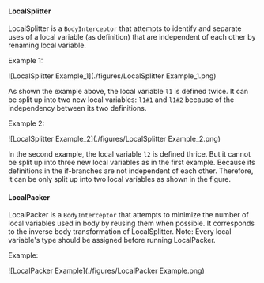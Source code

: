 #### LocalSplitter

LocalSplitter is a <code>BodyInterceptor</code> that attempts to identify and separate uses of a local variable (as definition) that are independent of each other by renaming local variable.

Example 1: 

![LocalSplitter Example_1](./figures/LocalSplitter Example_1.png)

As shown the example above, the local variable <code>l1</code> is defined twice. It can be split up into two new local variables: <code>l1#1</code> and <code>l1#2</code> because of the independency between its two definitions. 



Example 2:

![LocalSplitter Example_2](./figures/LocalSplitter Example_2.png)

In the second example, the local variable <code>l2</code> is defined thrice. But it cannot be split up into three new local variables as in the first example. Because its definitions in the if-branches are not independent of each other. Therefore, it can be only split up into two local variables as shown in the figure.



#### LocalPacker

LocalPacker is a <code>BodyInterceptor</code> that attempts to minimize the number of local variables used in body by reusing them when possible. It corresponds to the inverse body transformation of LocalSplitter. Note: Every local variable's type should be assigned before running LocalPacker.

Example:

 ![LocalPacker Example](./figures/LocalPacker Example.png)

